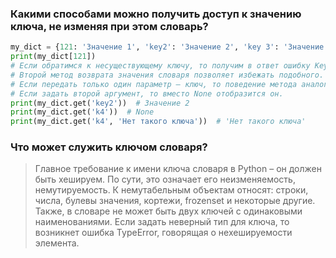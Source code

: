### Какими способами можно получить доступ к значению ключа, не изменяя при этом словарь?

```python
my_dict = {121: 'Значение 1', 'key2': 'Значение 2', 'key 3': 'Значение 3'}
print(my_dict[121])
# Если обратимся к несуществующему ключу, то получим в ответ ошибку KeyError. 
# Второй метод возврата значения словаря позволяет избежать подобного. Он основан на методе get(). 
# Если передать только один параметр – ключ, то поведение метода аналогично квадратным скобкам, но не возникнет ошибки при обращении к несуществующему элементу, а просто вернется None. 
# Если задать второй аргумент, то вместо None отобразится он.
print(my_dict.get('key2'))  # Значение 2
print(my_dict.get('k4'))  # None
print(my_dict.get('k4', 'Нет такого ключа'))  # 'Нет такого ключа'
```

### Что может служить ключом словаря? 

> Главное требование к имени ключа словаря в Python – он должен быть хешируем.
> По сути, это означает его неизменяемость, немутируемость. 
> К немутабельным объектам относят: строки, числа, булевы значения, кортежи, frozenset и некоторые другие. 
> Также, в словаре не может быть двух ключей с одинаковыми наименованиями.
> Если задать неверный тип для ключа, то возникнет ошибка TypeError, говорящая о нехешируемости элемента.

